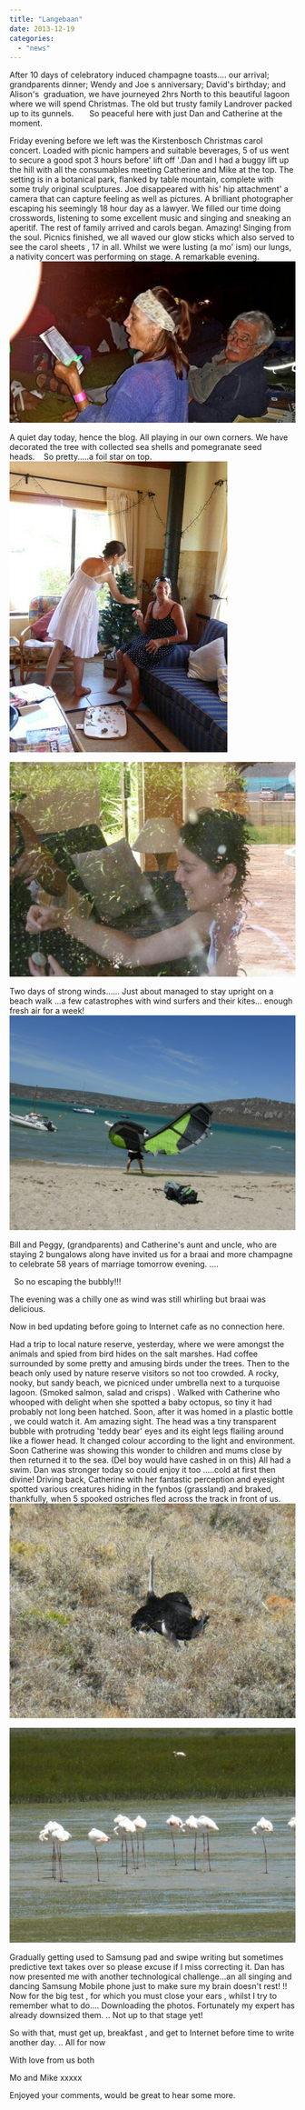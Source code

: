 ```yaml
---
title: "Langebaan"
date: 2013-12-19
categories: 
  - "news"
---
```


After 10 days of celebratory induced champagne toasts.... our arrival; grandparents dinner; Wendy and Joe s anniversary; David's birthday; and Alison's  graduation, we have journeyed 2hrs North to this beautiful lagoon where we will spend Christmas. The old but trusty family Landrover packed up to its gunnels.       So peaceful here with just Dan and Catherine at the moment.

Friday evening before we left was the Kirstenbosch Christmas carol concert. Loaded with picnic hampers and suitable beverages, 5 of us went to secure a good spot 3 hours before' lift off '.Dan and I had a buggy lift up the hill with all the consumables meeting Catherine and Mike at the top. The setting is in a botanical park, flanked by table mountain, complete with some truly original sculptures. Joe disappeared with his' hip attachment' a camera that can capture feeling as well as pictures. A brilliant photographer escaping his seemingly 18 hour day as a lawyer. We filled our time doing crosswords, listening to some excellent music and singing and sneaking an aperitif. The rest of family arrived and carols began. Amazing! Singing from the soul. Picnics finished, we all waved our glow sticks which also served to see the carol sheets , 17 in all. Whilst we were lusting (a mo' ism) our lungs, a nativity concert was performing on stage. A remarkable evening. [![image](images/wpid-Carols.jpg "Carols.jpg")](https://www.artamo.click/wp-content/uploads/2013/12/wpid-Carols.jpg)

A quiet day today, hence the blog. All playing in our own corners. We have decorated the tree with collected sea shells and pomegranate seed heads.    So pretty.....a foil star on top. [![image](images/wpid-P101025201.jpg "P1010252~01.jpg")](https://www.artamo.click/wp-content/uploads/2013/12/wpid-P101025201.jpg)

[![image](images/wpid-P1010257.jpg "P1010257.jpg")](https://www.artamo.click/wp-content/uploads/2013/12/wpid-P1010257.jpg)

Two days of strong winds...... Just about managed to stay upright on a beach walk ...a few catastrophes with wind surfers and their kites... enough fresh air for a week! [![image](images/wpid-P1010249.jpg "P1010249.JPG")](https://www.artamo.click/wp-content/uploads/2013/12/wpid-P1010249.jpg)

Bill and Peggy, (grandparents) and Catherine's aunt and uncle, who are staying 2 bungalows along have invited us for a braai and more champagne to celebrate 58 years of marriage tomorrow evening. ....

  So no escaping the bubbly!!!

The evening was a chilly one as wind was still whirling but braai was delicious.

Now in bed updating before going to Internet cafe as no connection here.

Had a trip to local nature reserve, yesterday, where we were amongst the animals and spied from bird hides on the salt marshes. Had coffee surrounded by some pretty and amusing birds under the trees. Then to the beach only used by nature reserve visitors so not too crowded. A rocky, nooky, but sandy beach, we picniced under umbrella next to a turquoise lagoon. (Smoked salmon, salad and crisps) . Walked with Catherine who whooped with delight when she spotted a baby octopus, so tiny it had probably not long been hatched. Soon, after it was homed in a plastic bottle , we could watch it. Am amazing sight. The head was a tiny transparent bubble with protruding 'teddy bear' eyes and its eight legs flailing around like a flower head. It changed colour according to the light and environment. Soon Catherine was showing this wonder to children and mums close by then returned it to the sea. (Del boy would have cashed in on this) All had a swim. Dan was stronger today so could enjoy it too .....cold at first then divine! Driving back, Catherine with her fantastic perception and eyesight spotted various creatures hiding in the fynbos (grassland) and braked, thankfully, when 5 spooked ostriches fled across the track in front of us. [![image](images/wpid-P1010296.jpg "P1010296.jpg")](https://www.artamo.click/wp-content/uploads/2013/12/wpid-P1010296.jpg)

[![image](images/wpid-P1010303.jpg "P1010303.jpg")](https://www.artamo.click/wp-content/uploads/2013/12/wpid-P1010303.jpg)

Gradually getting used to Samsung pad and swipe writing but sometimes predictive text takes over so please excuse if I miss correcting it. Dan has now presented me with another technological challenge...an all singing and dancing Samsung Mobile phone just to make sure my brain doesn't rest! !! Now for the big test , for which you must close your ears , whilst I try to remember what to do.... Downloading the photos. Fortunately my expert has already downsized them. .. Not up to that stage yet!

So with that, must get up, breakfast , and get to Internet before time to write another day. .. All for now

With love from us both

Mo and Mike xxxxx

Enjoyed your comments, would be great to hear some more.
